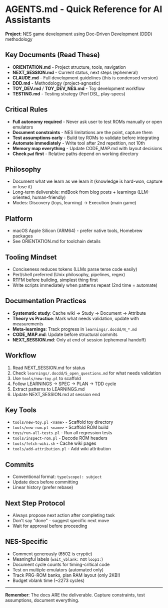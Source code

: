 # AGENTS.md - Quick Reference for AI Assistants

**Project**: NES game development using Doc-Driven Development (DDD) methodology

## Key Documents (Read These)
- **ORIENTATION.md** - Project structure, tools, navigation
- **NEXT_SESSION.md** - Current status, next steps (ephemeral)
- **CLAUDE.md** - Full development guidelines (this is condensed version)
- **DDD.md** - Methodology (project-agnostic)
- **TOY_DEV.md** / **TOY_DEV_NES.md** - Toy development workflow
- **TESTING.md** - Testing strategy (Perl DSL, play-specs)

## Critical Rules
- **Full autonomy required** - Never ask user to test ROMs manually or open emulators
- **Document constraints** - NES limitations are the point, capture them
- **Test assumptions early** - Build toy ROMs to validate before integrating
- **Automate immediately** - Write tool after 2nd repetition, not 10th
- **Memory map everything** - Update CODE_MAP.md with layout decisions
- **Check `pwd` first** - Relative paths depend on working directory

## Philosophy
- Document what we learn as we learn it (knowledge is hard-won, capture or lose it)
- Long-term deliverable: mdBook from blog posts + learnings (LLM-oriented, human-friendly)
- Modes: Discovery (toys, learning) → Execution (main game)

## Platform
- macOS Apple Silicon (ARM64) - prefer native tools, Homebrew packages
- See ORIENTATION.md for toolchain details

## Tooling Mindset
- Conciseness reduces tokens (LLMs parse terse code easily)
- Perl/shell preferred (Unix philosophy, pipelines, regex)
- RTFM before building, simplest thing first
- Write scripts immediately when patterns repeat (2nd time = automate)

## Documentation Practices
- **Systematic study**: Cache wiki → Study → Document → Attribute
- **Theory vs Practice**: Mark what needs validation, update with measurements
- **Meta-learnings**: Track progress in `learnings/.docdd/N_*.md`
- **CODE_MAP.md**: Update before structural commits
- **NEXT_SESSION.md**: Only at end of session (ephemeral handoff)

## Workflow
1. Read NEXT_SESSION.md for status
2. Check `learnings/.docdd/5_open_questions.md` for what needs validation
3. Use `tools/new-toy.pl` to scaffold
4. Follow LEARNINGS → SPEC → PLAN → TDD cycle
5. Extract patterns to LEARNINGS.md
6. Update NEXT_SESSION.md at session end

## Key Tools
- `tools/new-toy.pl <name>` - Scaffold toy directory
- `tools/new-rom.pl <name>` - Scaffold ROM build
- `toys/run-all-tests.pl` - Run all regression tests
- `tools/inspect-rom.pl` - Decode ROM headers
- `tools/fetch-wiki.sh` - Cache wiki pages
- `tools/add-attribution.pl` - Add wiki attribution

## Commits
- Conventional format: `type(scope): subject`
- Update docs before committing
- Linear history (prefer rebase)

## Next Step Protocol
- Always propose next action after completing task
- Don't say "done" - suggest specific next move
- Wait for approval before proceeding

## NES-Specific
- Comment generously (6502 is cryptic)
- Meaningful labels (`wait_vblank:` not `loop1:`)
- Document cycle counts for timing-critical code
- Test on multiple emulators (automated only)
- Track PRG-ROM banks, plan RAM layout (only 2KB!)
- Budget vblank time (~2273 cycles)

---

**Remember**: The docs ARE the deliverable. Capture constraints, test assumptions, document everything.
